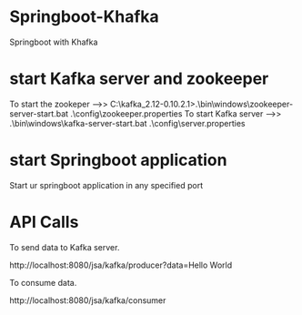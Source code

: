 # Springboot-Khafka
Springboot with Khafka

# start Kafka server and zookeeper

To start the zookeper -->> C:\kafka_2.12-0.10.2.1>.\bin\windows\zookeeper-server-start.bat .\config\zookeeper.properties
To start Kafka server -->> .\bin\windows\kafka-server-start.bat .\config\server.properties

# start Springboot application

Start ur springboot application in any specified port

# API Calls

To send data to Kafka server.

http://localhost:8080/jsa/kafka/producer?data=Hello World

To consume data.

http://localhost:8080/jsa/kafka/consumer
